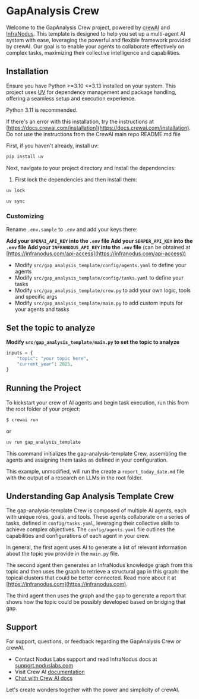 # GapAnalysis Crew

Welcome to the GapAnalysis Crew project, powered by [crewAI](https://crewai.com) and [InfraNodus](https://infranodus.com). This template is designed to help you set up a multi-agent AI system with ease, leveraging the powerful and flexible framework provided by crewAI. Our goal is to enable your agents to collaborate effectively on complex tasks, maximizing their collective intelligence and capabilities.

## Installation

Ensure you have Python >=3.10 <=3.13 installed on your system. This project uses [UV](https://docs.astral.sh/uv/) for dependency management and package handling, offering a seamless setup and execution experience.

Python 3.11 is recommended.

If there's an error with this installation, try the instructions at [https://docs.crewai.com/installation](https://docs.crewai.com/installation). Do not use the instructions from the CrewAI main repo README.md file

First, if you haven't already, install uv:

```bash
pip install uv
```

Next, navigate to your project directory and install the dependencies:

1. First lock the dependencies and then install them:

```bash
uv lock
```

```bash
uv sync
```

### Customizing

Rename `.env.sample` to `.env` and add your keys there:

**Add your `OPENAI_API_KEY` into the `.env` file**
**Add your `SERPER_API_KEY` into the `.env` file**
**Add your `INFRANODUS_API_KEY` into the `.env` file** (can be obtained at [https://infranodus.com/api-access](https://infranodus.com/api-access))

- Modify `src/gap_analysis_template/config/agents.yaml` to define your agents
- Modify `src/gap_analysis_template/config/tasks.yaml` to define your tasks
- Modify `src/gap_analysis_template/crew.py` to add your own logic, tools and specific args
- Modify `src/gap_analysis_template/main.py` to add custom inputs for your agents and tasks

## Set the topic to analyze

**Modify `src/gap_analysis_template/main.py` to set the topic to analyze**

```python
inputs = {
    "topic": "your topic here",
    "current_year": 2025,
}
```

## Running the Project

To kickstart your crew of AI agents and begin task execution, run this from the root folder of your project:

```bash
$ crewai run
```

or

```bash
uv run gap_analysis_template
```

This command initializes the gap-analysis-template Crew, assembling the agents and assigning them tasks as defined in your configuration.

This example, unmodified, will run the create a `report_today_date.md` file with the output of a research on LLMs in the root folder.

## Understanding Gap Analysis Template Crew

The gap-analysis-template Crew is composed of multiple AI agents, each with unique roles, goals, and tools. These agents collaborate on a series of tasks, defined in `config/tasks.yaml`, leveraging their collective skills to achieve complex objectives. The `config/agents.yaml` file outlines the capabilities and configurations of each agent in your crew.

In general, the first agent uses AI to generate a list of relevant information about the topic you provide in the `main.py` file.

The second agent then generates an InfraNodus knowledge graph from this topic and then uses the graph to retrieve a structural gap in this graph: the topical clusters that could be better connected. Read more about it at [https://infranodus.com](https://infranodus.com).

The third agent then uses the graph and the gap to generate a report that shows how the topic could be possibly developed based on bridging that gap.

## Support

For support, questions, or feedback regarding the GapAnalysis Crew or crewAI.

- Contact Nodus Labs support and read InfraNodus docs at [support.noduslabs.com](https://support.noduslabs.com)
- Visit Crew AI [documentation](https://docs.crewai.com)
- [Chat with Crew AI docs](https://chatg.pt/DWjSBZn)

Let's create wonders together with the power and simplicity of crewAI.

